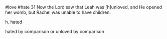 #love #hate
31 Now the Lord saw that Leah was [h]unloved, and He opened her womb, but Rachel was unable to have children.

h. hated

hated by comparison or unloved by comparison